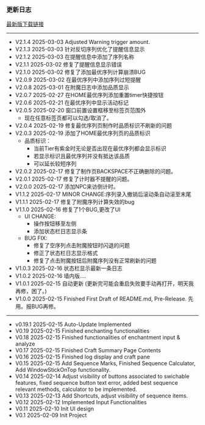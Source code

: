 ### 更新日志

[最新版下载链接](https://github.com/Seymour-ye/shoptitans/raw/refs/heads/main/Qt_MVC_cscalc/dist/序列计算器.exe)

----------------------------------------------
- V2.1.4    2025-03-03      Adjusted Warning trigger amount.
- V2.1.3    2025-03-03      针对反切序列优化了提醒信息显示
- V2.1.2    2025-03-03      在提醒信息中添加了序列名称
- V2.1.1    2025-03-02      修复了提醒信息显示错误
- V2.1.0    2025-03-02      修复了添加最优序列计算崩溃BUG
- V2.0.9    2025-03-02      在最优序列中添加序列过短提醒
- V2.0.8    2025-03-01      在附魔日志中添加品质显示
- V2.0.7    2025-02-27      在HOME最优序列添加重置timer快捷按钮
- V2.0.6    2025-02-21      在最优序列中显示活动标记
- V2.0.5    2025-02-20      窗口前置设置框移至标签页范围外
    - 现在任意标签页都可以勾选/取消了。
- V2.0.4    2025-02-19      修复最优序列页制作时品质标识不刷新的问题
- V2.0.3    2025-02-19      添加了HOME最优序列页的品质标识
    - 品质标识：
        - 当前Tier有紫金时无论是否出现在最优序列都会显示标识
        - 若显示标识且最优序列并没有抵达该品质
        - 可以延长较短序列
- V2.0.2    2025-02-17      修复了制作页BACKSPACE不正确删除的问题。
- V2.0.1    2025-02-17      修复了计时器不提醒的问题。
- V2.0.0    2025-02-17      添加NPC来访倒计时。
- V1.1.2    2025-02-17      MINOR CHANGE:序列录入撤销后滚动条自动滚至末尾
- V1.1.1    2025-02-17      修复了附魔序列计算失效的bug
- V1.1.0    2025-02-16      修复了1个BUG,更改了UI
    - UI CHANGE:
        - 操作按钮移至左侧
        - 添加状态栏日志显示条
    - BUG FIX:
        - 修复了空序列点击附魔按钮时闪退的问题
        - 修正了状态栏日志显示格式
        - 修复了点击附魔按钮后附魔序列没有正常刷新的问题
- V1.0.3    2025-02-16      状态栏显示最新一条日志
- V1.0.2    2025-02-16      墙内版....
- V1.0.1    2025-02-15      自动更新 (更新完可能会重启失败要手动再打开，明天我再修，困了。)
- V1.0.0    2025-02-15      Finished First Draft of README.md, Pre-Release. 先用。报BUG再修。

----------------------------------------------

- v0.19.1   2025-02-15      Auto-Update Implemented
- V0.19     2025-02-15      Finished enchanting functionalities
- V0.18     2025-02-15      Finished functionalities of enchantment input & analyze
- V0.17     2025-02-15      Finished Craft Summary Page Contents
- V0.16     2025-02-15      Finished log display and craft pane
- V0.15     2025-02-15      Add Sequence Marks, Finished Sequence Calculator, Add WindowStickOnTop functionality.
- V0.14     2025-02-14      Adjust visibility of buttons associated to swichable features, fixed sequence button text error, added best sequence relevant methods, calculator to be implemented.
- V0.13     2025-02-13      Add Shortcuts, adjust visibility of sequence items.
- V0.12     2025-02-12      Implemented Input Functionalities
- V0.11     2025-02-10      Init UI design
- V0.1      2025-02-09      Init Project

